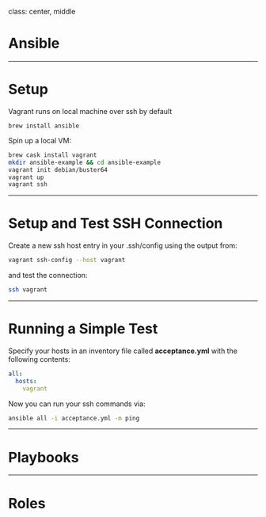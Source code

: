 class: center, middle

# Ansible

---

# Setup

Vagrant runs on local machine over ssh by default

    brew install ansible

Spin up a local VM:

```sh
brew cask install vagrant
mkdir ansible-example && cd ansible-example
vagrant init debian/buster64
vagrant up
vagrant ssh
```
---

# Setup and Test SSH Connection

Create a new ssh host entry in your .ssh/config using the output from:

```sh
vagrant ssh-config --host vagrant
```

and test the connection:

```sh
ssh vagrant
```

---

# Running a Simple Test

Specify your hosts in an inventory file called **acceptance.yml** with the following contents:

```yaml
all:
  hosts:
    vagrant
```

Now you can run your ssh commands via:

```sh
ansible all -i acceptance.yml -m ping
```

---

# Playbooks

---

# Roles
